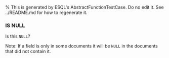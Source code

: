% This is generated by ESQL's AbstractFunctionTestCase. Do no edit it. See ../README.md for how to regenerate it.

### IS NULL
Is this `NULL`?

Note: If a field is only in some documents it will be `NULL` in the documents that did not contain it.
